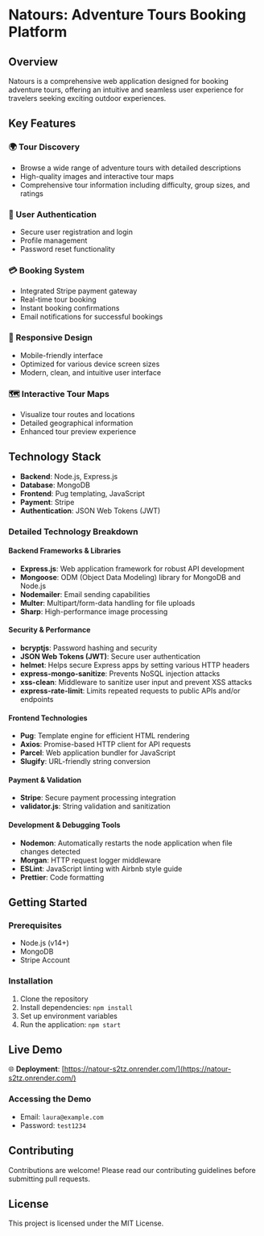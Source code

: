 # Natours: Adventure Tours Booking Platform

## Overview
Natours is a comprehensive web application designed for booking adventure tours, offering an intuitive and seamless user experience for travelers seeking exciting outdoor experiences.

## Key Features

### 🌍 Tour Discovery
- Browse a wide range of adventure tours with detailed descriptions
- High-quality images and interactive tour maps
- Comprehensive tour information including difficulty, group sizes, and ratings

### 🔐 User Authentication
- Secure user registration and login
- Profile management
- Password reset functionality

### 💳 Booking System
- Integrated Stripe payment gateway
- Real-time tour booking
- Instant booking confirmations
- Email notifications for successful bookings

### 📱 Responsive Design
- Mobile-friendly interface
- Optimized for various device screen sizes
- Modern, clean, and intuitive user interface

### 🗺️ Interactive Tour Maps
- Visualize tour routes and locations
- Detailed geographical information
- Enhanced tour preview experience

## Technology Stack
- **Backend**: Node.js, Express.js
- **Database**: MongoDB
- **Frontend**: Pug templating, JavaScript
- **Payment**: Stripe
- **Authentication**: JSON Web Tokens (JWT)

### Detailed Technology Breakdown

#### Backend Frameworks & Libraries
- **Express.js**: Web application framework for robust API development
- **Mongoose**: ODM (Object Data Modeling) library for MongoDB and Node.js
- **Nodemailer**: Email sending capabilities
- **Multer**: Multipart/form-data handling for file uploads
- **Sharp**: High-performance image processing

#### Security & Performance
- **bcryptjs**: Password hashing and security
- **JSON Web Tokens (JWT)**: Secure user authentication
- **helmet**: Helps secure Express apps by setting various HTTP headers
- **express-mongo-sanitize**: Prevents NoSQL injection attacks
- **xss-clean**: Middleware to sanitize user input and prevent XSS attacks
- **express-rate-limit**: Limits repeated requests to public APIs and/or endpoints

#### Frontend Technologies
- **Pug**: Template engine for efficient HTML rendering
- **Axios**: Promise-based HTTP client for API requests
- **Parcel**: Web application bundler for JavaScript
- **Slugify**: URL-friendly string conversion

#### Payment & Validation
- **Stripe**: Secure payment processing integration
- **validator.js**: String validation and sanitization

#### Development & Debugging Tools
- **Nodemon**: Automatically restarts the node application when file changes detected
- **Morgan**: HTTP request logger middleware
- **ESLint**: JavaScript linting with Airbnb style guide
- **Prettier**: Code formatting

## Getting Started

### Prerequisites
- Node.js (v14+)
- MongoDB
- Stripe Account

### Installation
1. Clone the repository
2. Install dependencies: `npm install`
3. Set up environment variables
4. Run the application: `npm start`

## Live Demo
🌐 **Deployment**: [https://natour-s2tz.onrender.com/](https://natour-s2tz.onrender.com/)

### Accessing the Demo
- Email: `laura@example.com`
- Password: `test1234`

## Contributing
Contributions are welcome! Please read our contributing guidelines before submitting pull requests.

## License
This project is licensed under the MIT License.
